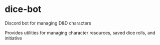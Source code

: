 # dice-bot

Discord bot for managing D&D characters

Provides utilities for managing character resources, saved dice rolls, and initiative
